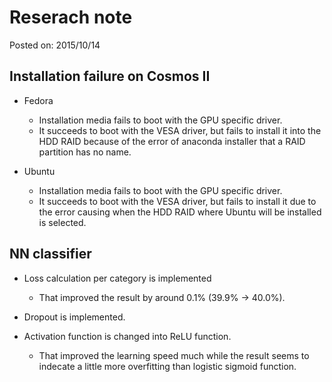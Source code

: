 # Reserach note

Posted on: 2015/10/14

## Installation failure on Cosmos II  

* Fedora
  * Installation media fails to boot with the GPU specific driver.
  * It succeeds to boot with the VESA driver, but fails to install
    it into the HDD RAID because of the error of anaconda installer that
    a RAID partition has no name.

* Ubuntu
  * Installation media fails to boot with the GPU specific driver.
  * It succeeds to boot with the VESA driver, but fails to install it
    due to the error causing when the HDD RAID where Ubuntu will be installed
    is selected.


## NN classifier

* Loss calculation per category is implemented
  * That improved the result by around 0.1% (39.9% -> 40.0%).

* Dropout is implemented.

* Activation function is changed into ReLU function.
  * That improved the learning speed much while the result seems to indecate
    a little more overfitting than logistic sigmoid function.
